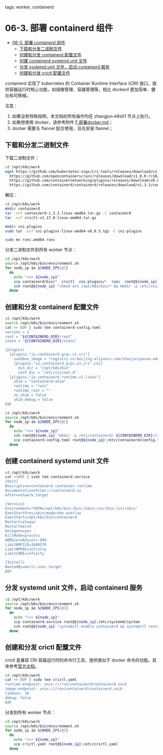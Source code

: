 tags: worker, containerd

# 06-3. 部署 containerd 组件
<!-- TOC -->

- [06-3. 部署 containerd 组件](#06-3-部署-containerd-组件)
    - [下载和分发二进制文件](#下载和分发二进制文件)
    - [创建和分发 containerd 配置文件](#创建和分发-containerd-配置文件)
    - [创建 containerd systemd unit 文件](#创建-containerd-systemd-unit-文件)
    - [分发 systemd unit 文件，启动 containerd 服务](#分发-systemd-unit-文件启动-containerd-服务)
    - [创建和分发 crictl 配置文件](#创建和分发-crictl-配置文件)

<!-- /TOC -->

containerd 实现了 kubernetes 的 Container Runtime Interface (CRI) 接口，提供容器运行时核心功能，如镜像管理、容器管理等，相比 dockerd 更加简单、健壮和可移植。

注意：
1. 如果没有特殊指明，本文档的所有操作均在 zhangjun-k8s01 节点上执行。
2. 如果想使用 docker，请参考附件 [F.部署docker.md](F.部署docker.md)；
3. docker 需要与 flannel 配合使用，且先安装 flannel；

## 下载和分发二进制文件

下载二进制文件：

``` bash
cd /opt/k8s/work
wget https://github.com/kubernetes-sigs/cri-tools/releases/download/v1.17.0/crictl-v1.17.0-linux-amd64.tar.gz \
  https://github.com/opencontainers/runc/releases/download/v1.0.0-rc10/runc.amd64 \
  https://github.com/containernetworking/plugins/releases/download/v0.8.5/cni-plugins-linux-amd64-v0.8.5.tgz \
  https://github.com/containerd/containerd/releases/download/v1.3.3/containerd-1.3.3.linux-amd64.tar.gz 
```

解压：

``` bash
cd /opt/k8s/work
mkdir containerd
tar -xvf containerd-1.3.3.linux-amd64.tar.gz -C containerd
tar -xvf crictl-v1.17.0-linux-amd64.tar.gz

mkdir cni-plugins
sudo tar -xvf cni-plugins-linux-amd64-v0.8.5.tgz -C cni-plugins

sudo mv runc.amd64 runc
```

分发二进制文件到所有 worker 节点：

``` bash
cd /opt/k8s/work
source /opt/k8s/bin/environment.sh
for node_ip in ${NODE_IPS[@]}
  do
    echo ">>> ${node_ip}"
    scp containerd/bin/*  crictl  cni-plugins/*  runc  root@${node_ip}:/opt/k8s/bin
    ssh root@${node_ip} "chmod a+x /opt/k8s/bin/* && mkdir -p /etc/cni/net.d"
  done
```

## 创建和分发 containerd 配置文件

``` bash
cd /opt/k8s/work
source /opt/k8s/bin/environment.sh
cat << EOF | sudo tee containerd-config.toml
version = 2
root = "${CONTAINERD_DIR}/root"
state = "${CONTAINERD_DIR}/state"

[plugins]
  [plugins."io.containerd.grpc.v1.cri"]
    sandbox_image = "registry.cn-beijing.aliyuncs.com/zhoujun/pause-amd64:3.1"
    [plugins."io.containerd.grpc.v1.cri".cni]
      bin_dir = "/opt/k8s/bin"
      conf_dir = "/etc/cni/net.d"
  [plugins."io.containerd.runtime.v1.linux"]
    shim = "containerd-shim"
    runtime = "runc"
    runtime_root = ""
    no_shim = false
    shim_debug = false
EOF
```

``` bash
cd /opt/k8s/work
source /opt/k8s/bin/environment.sh
for node_ip in ${NODE_IPS[@]}
  do
    echo ">>> ${node_ip}"
    ssh root@${node_ip} "mkdir -p /etc/containerd/ ${CONTAINERD_DIR}/{root,state}"
    scp containerd-config.toml root@${node_ip}:/etc/containerd/config.toml
  done
```

## 创建 containerd systemd unit 文件

``` bash
cd /opt/k8s/work
cat <<EOF | sudo tee containerd.service
[Unit]
Description=containerd container runtime
Documentation=https://containerd.io
After=network.target

[Service]
Environment="PATH=/opt/k8s/bin:/bin:/sbin:/usr/bin:/usr/sbin"
ExecStartPre=/sbin/modprobe overlay
ExecStart=/opt/k8s/bin/containerd
Restart=always
RestartSec=5
Delegate=yes
KillMode=process
OOMScoreAdjust=-999
LimitNOFILE=1048576
LimitNPROC=infinity
LimitCORE=infinity

[Install]
WantedBy=multi-user.target
EOF
```

## 分发 systemd unit 文件，启动 containerd 服务

``` bash
cd /opt/k8s/work
source /opt/k8s/bin/environment.sh
for node_ip in ${NODE_IPS[@]}
  do
    echo ">>> ${node_ip}"
    scp containerd.service root@${node_ip}:/etc/systemd/system
    ssh root@${node_ip} "systemctl enable containerd && systemctl restart containerd"
  done
```

## 创建和分发 crictl 配置文件

crictl 是兼容 CRI 容器运行时的命令行工具，提供类似于 docker 命令的功能。具体参考[官方文档](https://github.com/kubernetes-sigs/cri-tools/blob/master/docs/crictl.md)。

``` bash
cd /opt/k8s/work
cat << EOF | sudo tee crictl.yaml
runtime-endpoint: unix:///run/containerd/containerd.sock
image-endpoint: unix:///run/containerd/containerd.sock
timeout: 10
debug: false
EOF
```

分发到所有 worker 节点：

``` bash
cd /opt/k8s/work
source /opt/k8s/bin/environment.sh
for node_ip in ${NODE_IPS[@]}
  do
    echo ">>> ${node_ip}"
    scp crictl.yaml root@${node_ip}:/etc/crictl.yaml
  done
```
